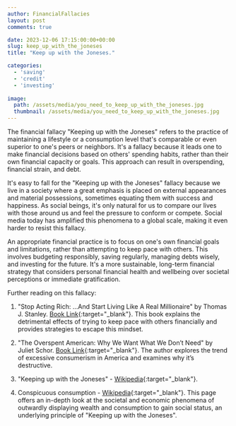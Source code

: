 ```yaml
---
author: FinancialFallacies
layout: post
comments: true

date: 2023-12-06 17:15:00:00+00:00  
slug: keep_up_with_the_joneses
title: "Keep up with the Joneses."

categories:
  - 'saving'
  - 'credit'
  - 'investing'
  
image:
  path: /assets/media/you_need_to_keep_up_with_the_joneses.jpg
  thumbnail: /assets/media/you_need_to_keep_up_with_the_joneses.jpg
---
```


The financial fallacy "Keeping up with the Joneses" refers to the practice of maintaining a lifestyle or a consumption level that's comparable or even superior to one's peers or neighbors. It's a fallacy because it leads one to make financial decisions based on others' spending habits, rather than their own financial capacity or goals. This approach can result in overspending, financial strain, and debt.

It's easy to fall for the "Keeping up with the Joneses" fallacy because we live in a society where a great emphasis is placed on external appearances and material possessions, sometimes equating them with success and happiness. As social beings, it's only natural for us to compare our lives with those around us and feel the pressure to conform or compete. Social media today has amplified this phenomena to a global scale, making it even harder to resist this fallacy. 

An appropriate financial practice is to focus on one's own financial goals and limitations, rather than attempting to keep pace with others. This involves budgeting responsibly, saving regularly, managing debts wisely, and investing for the future. It's a more sustainable, long-term financial strategy that considers personal financial health and wellbeing over societal perceptions or immediate gratification.

Further reading on this fallacy:

1. "Stop Acting Rich: ...And Start Living Like A Real Millionaire" by Thomas J. Stanley. [Book Link](https://www.amazon.com/Stop-Acting-Rich-Living-Millionaire/dp/1118011570/ref=nosim?tag=financialfall-20){:target="_blank"}. 
This book explains the detrimental effects of trying to keep pace with others financially and provides strategies to escape this mindset.

2. "The Overspent American: Why We Want What We Don’t Need" by Juliet Schor. [Book Link](https://www.amazon.com/Overspent-American-Want-What-Dont/dp/0060977582/ref=nosim?tag=financialfall-20){:target="_blank"}. The author explores the trend of excessive consumerism in America and examines why it’s destructive.

5. "Keeping up with the Joneses" - [Wikipedia](https://en.wikipedia.org/wiki/Keeping_up_with_the_Joneses){:target="_blank"}.

6. Conspicuous consumption - [Wikipedia](https://en.wikipedia.org/wiki/Conspicuous_consumption){:target="_blank"}. This page offers an in-depth look at the societal and economic phenomena of outwardly displaying wealth and consumption to gain social status, an underlying principle of "Keeping up with the Joneses". 
